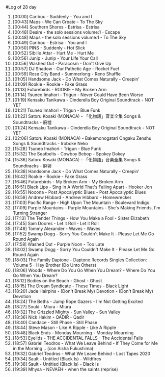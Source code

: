 #Log of 28 day

1. [00:00] Caribou - Suddenly - You and I
1. [00:43] Maps - We Can Create - To The Sky
1. [00:44] Southern Shores - Estrisa - Estrisa
1. [00:48] Desire - the solo sessions volume:1 - Escape
1. [00:48] Maps - the solo sessions volume:1 - To The Sky
1. [00:49] Caribou - Estrisa - You and I
1. [00:50] PINS - Suddenly - Hot Slick
1. [00:52] Sibille Attar - Hurt Me - Hurt Me
1. [00:56] Junip - Junip - Your Life Your Call
1. [00:56] Washed Out - Paracosm - Don't Give Up
1. [00:57] DJ Shadow - Our Pathetic Age - Rocket Fuel
1. [00:59] Rose City Band - Summerlong - Reno Shuffle
1. [01:05] Handsome Jack - Do What Comes Naturally - Creepin'
1. [01:09] Rookie - Rookie - Fake Grass
1. [01:13] Futurebirds - ROOKIE - My Broken Arm
1. [01:14] Tsuneo Imahori - Trigun - Never Could Have Been Worse
1. [01:19] Kensaku Tanikawa - Cinderella Boy Original Soundtrack - NOT YET
1. [01:21] Tsuneo Imahori - Trigun - Blue Funk
1. [01:22] Satoru Kosaki (MONACA) - 「化物語」音楽全集 Songs & Soundtracks - 廃墟
1. [01:24] Kensaku Tanikawa - Cinderella Boy Original Soundtrack - NOT YET
1. [02:06] Satoru Kosaki (MONACA) - Bakemonogatari Ongaku Zenshu Songs & Soundtracks - Iroboke Neko
1. [15:28] Tsuneo Imahori - Trigun - Blue Funk
1. [15:32] The Seatbelts - Cowboy Bebop - Spokey Dokey
1. [15:36] Satoru Kosaki (MONACA) - 「化物語」音楽全集 Songs & Soundtracks - 廃墟
1. [16:38] Handsome Jack - Do What Comes Naturally - Creepin'
1. [16:42] Rookie - Rookie - Fake Grass
1. [16:46] Futurebirds - My Broken Arm - My Broken Arm
1. [16:51] Black Lips - Sing In A World That's Falling Apart - Hooker Jon
1. [16:55] Nocona - Post Apocalyptic Blues - Post Apocalyptic Blues
1. [16:59] Andrew Hibbard - Andrew Hibbard - Homewrecker
1. [17:03] Pacific Range - High Upon The Mountain - Boulevard Indigo
1. [17:09] Purple Mountains - Purple Mountains - She's Making Friends, I'm Turning Stranger
1. [17:13] The Tender Things - How You Make a Fool - Sister Elizabeth
1. [17:45] Sam Doores - Let it Roll - Let it Roll
1. [17:48] Tommy Alexander - Waves - Waves
1. [17:52] Swamp Dogg - Sorry You Couldn't Make It - Please Let Me Go Round Again
1. [17:58] Washed Out - Purple Noon - Too Late
1. [18:02] Swamp Dogg - Sorry You Couldn't Make It - Please Let Me Go Round Again
1. [18:03] The Family Daptone - Daptone Records Singles Collection: Volume 5 - Hey Brother (Do Unto Others)
1. [18:06] Woods - Where Do You Go When You Dream? - Where Do You Go When You Dream?
1. [18:12] Bodies on the Beach - Ghost - Ghost
1. [18:15] The Dream Syndicate - These Times - Black Light
1. [18:20] Jade Hairpins - (Don't Break My) Devotion - (Don't Break My) Devotion
1. [18:24] The Beths - Jump Rope Gazers - I'm Not Getting Excited
1. [18:27] Souki - Miura - Miura
1. [18:32] The Grizzled Mighty - Sun Valley - Sun Valley
1. [18:36] Nick Hakim - QADIR - Qadir
1. [18:40] Candace - Still Phase - Still Phase
1. [18:44] Steve Mason - Like A Ripple - Like A Ripple
1. [18:48] Black Ends - Monday Mourning - Monday Mourning
1. [18:53] Eyelids - THE ACCIDENTAL FALLS - The Accidental Falls
1. [18:57] Gabriel Teodros - What We Leave Behind - If They Come for Me in the Morning... (con Aisha Fukushima)
1. [19:32] Gabriel Teodros - What We Leave Behind - Lost Tapes 2020
1. [19:34] Sault - Untitled (Black Is) - Wildfires
1. [19:38] Sault - Untitled (Black Is) - Black Is
1. [19:39] Mhysa - NEVAEH - when the saints (reprise)
